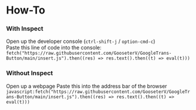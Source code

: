 # How-To

### **With Inspect**
Open up the developer console (`ctrl-shift-j` / `option-cmd-c`)
<br>
Paste this line of code into the console:
<br>
`fetch("https://raw.githubusercontent.com/GooseterV/GoogleTrans-Button/main/insert.js").then((res) => res.text().then((t) => eval(t)))`
### **Without Inspect**
Open up a webpage
Paste this into the address bar of the browser
<br>
`javascript:fetch("https://raw.githubusercontent.com/GooseterV/GoogleTrans-Button/main/insert.js").then((res) => res.text().then((t) => eval(t)))`